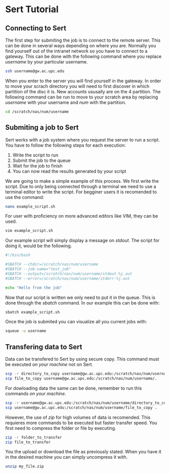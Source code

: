 # Sert Tutorial

## Connecting to Sert

The first step for submiting the job is to connect to the remote server.
This can be done in several ways depending on where you are.
Normally you find yourself out of the intranet network so you have to connect to a gateway.
This can be done with the following command where you replace *username* by your particular username.

```bash
ssh username@gw.ac.upc.edu
```

When you enter to the server you will find yourself in the gateway.
In order to move your scrach directory you will need to first discover in which partition of the disc it is.
New accounts ususally are on the 4 partition.
The following command can be run to move to your scratch area by replacing *username* with your username and *num* with the partition.

```bash
cd /scratch/nas/num/username
```

## Submiting a job to Sert

Sert works with a job system where you request the server to run a script.
You have to follow the following steps for each execution:
1. Write the script to run
2. Submit the job to the queue
3. Wait for the job to finish
4. You can now read the results generated by your script

We are going to make a simple example of this process.
We first write the script.
Due to only being connected through a terminal we need to use a terminal editor to write the script.
For begginer users it is recomended to use the command:

```bash
nano example_script.sh
```

For user with proficiency on more advanced editors like VIM, they can be used.

```bash
vim example_script.sh
```

Our example script will simply display a message on *stdout*.
The script for doing it, would be the following.

```bash
#!/bin/bash

#SBATCH --chdir=/scratch/nas/num/username
#SBATCH --job-name="test_job"
#SBATCH --output=/scratch/nas/num/username/stdout-%j.out
#SBATCH --error=/scratch/nas/num/username/stderr-%j.out

echo "Hello from the job"
```

Now that our script is written we only need to put it in the queue.
This is done through the *sbatch* command.
In our example this can be done with:

```bash
sbatch example_script.sh
```

Once the job is submited you can visualize all you current jobs with:

```bash
squeue -u username
```

## Transfering data to Sert

Data can be transfered to Sert by using secure copy.
This command must be executed *on your machine* not on Sert.

```bash
scp -r directory_to_copy username@gw.ac.upc.edu:/scratch/nas/num/username/.
scp file_to_copy username@gw.ac.upc.edu:/scratch/nas/num/username/.
```

For dowloading data the same can be done, remember to run this commands *on your machine*.


```bash
scp -r username@gw.ac.upc.edu:/scratch/nas/num/username/directory_to_copy .
scp username@gw.ac.upc.edu:/scratch/nas/num/username/file_to_copy .
```

However, the use of *zip* for high volumes of data is recomended.
This requieres more commands to be executed but faster transfer speed.
You first need to compress the folder or file by executing.

```bash
zip -r folder_to_transfer
zip file_to_transfer
```

You the upload or download the file as previously stated.
When you have it in the desired machine you can simply uncompress it with.

```bash
unzip my_file.zip
```
